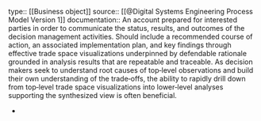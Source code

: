type:: [[Business object]]
source:: [[@Digital Systems Engineering Process Model Version 1]]
documentation:: An account prepared for interested parties in order to communicate the status, results, and outcomes of the decision management activities. Should include a recommended course of action, an associated implementation plan, and key findings through effective trade space visualizations underpinned by defendable rationale grounded in analysis results that are repeatable and traceable. As decision makers seek to understand root causes of top‐level observations and build their own understanding of the trade‐offs, the ability to rapidly drill down from top‐level trade space visualizations into lower‐level analyses supporting the synthesized view is often beneficial.

-
